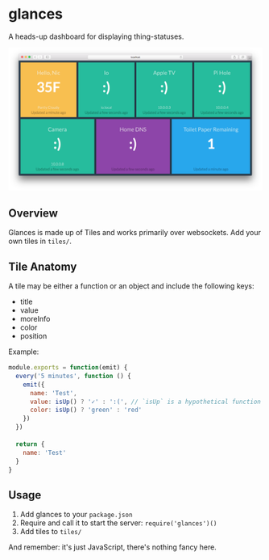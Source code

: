 # glances

A heads-up dashboard for displaying thing-statuses.

![](screenshot.png)

## Overview

Glances is made up of Tiles and works primarily over websockets. Add your own tiles in `tiles/`.

## Tile Anatomy

A tile may be either a function or an object and include the following keys:

* title
* value
* moreInfo
* color
* position

Example:

```javascript
module.exports = function(emit) {
  every('5 minutes', function () {
    emit({
      name: 'Test',
      value: isUp() ? '✓' : ':(', // `isUp` is a hypothetical function
      color: isUp() ? 'green' : 'red'
    })
  })

  return {
    name: 'Test'
  }
}
```

## Usage

1. Add glances to your `package.json`
2. Require and call it to start the server: `require('glances')()`
3. Add tiles to `tiles/`

And remember: it's just JavaScript, there's nothing fancy here.
